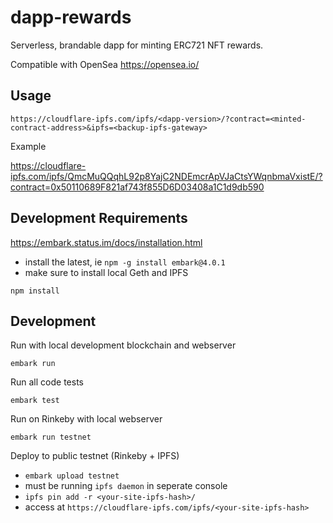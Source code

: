 # dapp-rewards
Serverless, brandable dapp for minting ERC721 NFT rewards.

Compatible with OpenSea https://opensea.io/

## Usage

`https://cloudflare-ipfs.com/ipfs/<dapp-version>/?contract=<minted-contract-address>&ipfs=<backup-ipfs-gateway>`

Example

https://cloudflare-ipfs.com/ipfs/QmcMuQQqhL92p8YajC2NDEmcrApVJaCtsYWqnbmaVxistE/?contract=0x50110689F821af743f855D6D03408a1C1d9db590

## Development Requirements

https://embark.status.im/docs/installation.html
- install the latest, ie `npm -g install embark@4.0.1`
- make sure to install local Geth and IPFS

`npm install`

## Development

Run with local development blockchain and webserver

`embark run`

Run all code tests

`embark test`

Run on Rinkeby with local webserver

`embark run testnet`

Deploy to public testnet (Rinkeby + IPFS)

- `embark upload testnet`
- must be running `ipfs daemon` in seperate console
- `ipfs pin add -r <your-site-ipfs-hash>/`
- access at `https://cloudflare-ipfs.com/ipfs/<your-site-ipfs-hash>`

